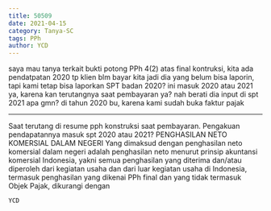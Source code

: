 ```yaml
---
title: 50509
date: 2021-04-15
category: Tanya-SC
tags: PPh
author: YCD
---
```


saya mau tanya terkait bukti potong PPh 4(2) atas final kontruksi, kita ada pendatpatan 2020 tp klien blm bayar kita jadi dia yang belum bisa laporin, tapi kami tetap bisa laporkan SPT badan 2020? ini masuk 2020 atau 2021 ya, karena kan terutangnya saat pembayaran ya? nah berati dia input di spt 2021 apa gmn? di tahun 2020 bu, karena kami sudah buka faktur pajak

---

Saat terutang di resume pph konstruksi saat pembayaran. Pengakuan pendapatannya masuk spt 2020 atau 2021? PENGHASILAN NETO KOMERSIAL DALAM NEGERI Yang dimaksud dengan penghasilan neto komersial dalam negeri adalah penghasilan neto menurut prinsip akuntansi komersial Indonesia, yakni semua penghasilan yang diterima dan/atau diperoleh dari kegiatan usaha dan dari luar kegiatan usaha di Indonesia, termasuk penghasilan yang dikenai PPh final dan yang tidak termasuk Objek Pajak, dikurangi dengan

`YCD`
